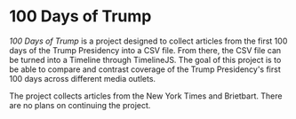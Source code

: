 # 100 Days of Trump

*100 Days of Trump* is a project designed to collect articles from the first 100 days of the Trump Presidency into a CSV file. From there, the CSV file can be turned into a Timeline through TimelineJS. The goal of this project is to be able to compare and contrast coverage of the Trump Presidency's first 100 days across different media outlets.

The project collects articles from the New York Times and Brietbart. There are no plans on continuing the project.
